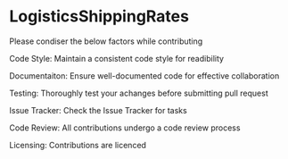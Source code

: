 # LogisticsShippingRates
Please condiser the below factors while contributing

Code Style:
Maintain a consistent code style for readibility

Documentaiton: 
Ensure well-documented code for effective collaboration

Testing:
Thoroughly test your achanges before submitting pull request

Issue Tracker:
Check the Issue Tracker for tasks

Code Review:
All contributions undergo a code review process

Licensing:
Contributions are licenced

